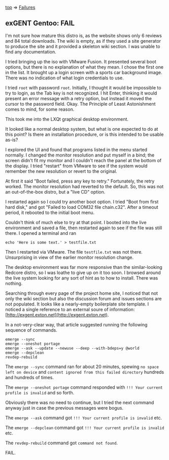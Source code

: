 [top](../../README.md) =&gt; [Failures](../failures.md)

## exGENT Gentoo: FAIL

I'm not sure how mature this distro is, as the website shows only 6 reviews and 84 total downloads. The wiki is empty, as if they used a site generator to produce the site and it provided a skeleton wiki section. I was unable to find any documentation. 

I tried bringing up the iso with VMware Fusion. It presented several boot options, but there is no explanation of what they mean. I chose the first one in the list. It brought up a login screen with a sports car background image. There was no indication of what login credentials to use.

I tried ```root``` with password ```root```. Initially, I thought it would be impossible to try to login, as the Tab key is not recognized. I hit Enter, thinking it would present an error message with a retry option, but instead it moved the cursor to the password field. Okay. The Principle of Least Astonishment comes to mind, for some reason. 

This took me into the LXQt graphical desktop environment.

It looked like a normal desktop system, but what is one expected to do at this point? Is there an installation procedure, or is this intended to be usable as-is?

I explored the UI and found that programs listed in the menu started normally. I changed the monitor resolution and put myself in a bind; the screen didn't fit my monitor and I couldn't reach the panel at the bottom of the display. I tried "restart" from VMware to see if the system would remember the new resolution or revert to the original.

At first it said "Boot failed, press any key to retry." Fortunately, the retry worked. The monitor resolution had reverted to the default. So, this was not an out-of-the-box distro, but a "live CD" option. 

I restarted again so I could try another boot option. I tried "Boot from first hard disk," and got "Failed to load COM32 file chain.c32". After a timeout period, it rebooted to the initial boot menu.

Couldn't think of much else to try at that point. I booted into the live environment and saved a file, then restarted again to see if the file was still there. I opened a terminal and ran

```shell
echo 'Here is some text.' > testfile.txt
```

Then I restarted via VMware. The file ```testfile.txt``` was not there. Unsurprising in view of the earlier monitor resolution change.

The desktop environment was far more responsive than the similar-looking Redcore distro, so I was loathe to give up on it too soon. I browsed around the live system looking for any sort of hint as to how to install. There was nothing. 

Searching through every page of the project home site, I noticed that not only the wiki section but also the discussion forum and issues sections are not populated. It looks like a nearly-empty boilerplate site template. I noticed a single reference to an external soure of information: [http://exgent.exton.net](http://exgent.exton.net).

In a not-very-clear way, that article suggested running the following sequence of commands. 

```shell
emerge --sync
emerge --oneshot portage
emerge --ask --update --newuse --deep --with-bdeps=y @world
emerge --depclean
revdep-rebuild 
```

The ```emerge --sync``` command ran for about 20 minutes, spewing ```no space left on device``` and ```content ignored from this failed directory``` hundreds and hundreds of times.

The ```emerge --oneshot portage``` command responded with ```!!! Your current profile is invalid``` and so forth. 

Obviously there was no need to continue, but I tried the next command anyway just in case the previous messages were bogus.

The ```emerge --ask``` command got ```!!! Your current profile is invalid``` etc.

The ```emerge --depclean``` command got ```!!! Your current profile is invalid``` etc.

The ```revdep-rebuild``` command got ```command not found```.

FAIL.